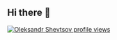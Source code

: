 ## Hi there 👋

<!--
**Shelex/Shelex** is a ✨ _special_ ✨ repository because its `README.md` (this file) appears on your GitHub profile.

Here are some ideas to get you started:

- 🔭 I’m currently working on ...
- 🌱 I’m currently learning ...
- 👯 I’m looking to collaborate on ...
- 🤔 I’m looking for help with ...
- 💬 Ask me about ...
- 📫 How to reach me: ...
- 😄 Pronouns: ...
- ⚡ Fun fact: ...
-->

[![Oleksandr Shevtsov profile views](https://u8views.com/api/v1/github/profiles/11396724/views/day-week-month-total-count.svg)](https://u8views.com/github/Shelex)
